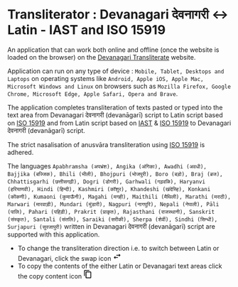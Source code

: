 # Transliterator : Devanagari देवनागरी <-> Latin - IAST and ISO 15919 
An application that can work both online and offline (once the website is loaded on the browser) on the [Devanagari Transliterate](https://vyshantha.github.io/devanagaritransliterate/) website. 

Application can run on any type of device : ```Mobile, Tablet, Desktops and Laptops``` on operating systems like ```Android, Apple iOS, Apple Mac, Microsoft Windows and Linux``` on browsers such as ```Mozilla Firefox, Google Chrome, Microsoft Edge, Apple Safari, Opera and Brave```.

The application completes transliteration of texts pasted or typed into the text area from Devanagari देवनागरी (devanāgarī) script to Latin script based on [ISO 15919](https://en.wikipedia.org/wiki/ISO_15919) and from Latin script based on [IAST](https://en.wikipedia.org/wiki/International_Alphabet_of_Sanskrit_Transliteration) & [ISO 15919](https://en.wikipedia.org/wiki/ISO_15919) to Devanagari देवनागरी (devanāgarī) script.

The strict nasalisation of anusvāra transliteration using [ISO 15919](https://en.wikipedia.org/wiki/ISO_15919) is adhered.

The languages ```Apabhramsha (अपभ्रंश), Angika (अंगिका), Awadhi (अवधी), Bajjika (बज्जिक), Bhili (भीली), Bhojpuri (भोजपुरी), Boro (बड़ो), Braj (ब्रज), Chhattisgarhi (छत्तीसगढ़ी), Dogri (डोगरी), Garhwali (गढ़वळि), Haryanvi (हरियाणवी), Hindi (हिन्दी), Kashmiri (कॉशुर), Khandeshi (खंदेस्हि), Konkani (कोंकणी), Kumaoni (कुमाऊँनी), Magahi (मगही), Maithili (मैथिली), Marathi (मराठी), Marwari (मारवाड़ी), Mundari (मुंडारी), Nagpuri (नागपुरि), Nepali (नेपाली), Pāli (पालि), Pahari (पहिड़ी), Prakrit (प्राकृत), Rajasthani (राजस्थानी), Sanskrit (संस्कृत), Santali (संतलि), Saraiki (सरीकी), Sherpa (शेर्वी), Sindhi (सिन्धी), Surjapuri (सुरजापुरी)``` written in Devanagari देवनागरी (devanāgarī) script are supported with this application.

- To change the transliteration direction i.e. to switch between Latin or Devanagari, click the swap icon  <img src="./swap-horiz-64.png" width="20px" height="20px" />  
- To copy the contents of the either Latin or Devanagari text areas click the copy content icon  <img src="./content-copy-64.png" width="20px" height="20px" /> 
